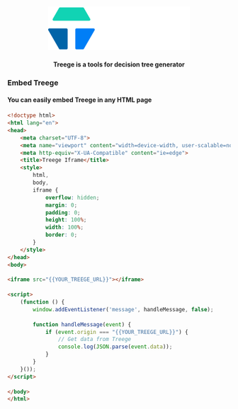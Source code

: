 <div align="center">
  <img alt="Treege" src="https://raw.githubusercontent.com/Tracktor/treege/main/src/assets/img/treege-white.png" style="padding: 20px; max-height:100px; width: auto;" />
</div>

<div align="center">
  <strong>Treege is a tools for decision tree generator</strong>
</div>

### Embed Treege
#### You can easily embed Treege in any HTML page

```html
<!doctype html>
<html lang="en">
<head>
    <meta charset="UTF-8">
    <meta name="viewport" content="width=device-width, user-scalable=no, initial-scale=1.0, maximum-scale=1.0, minimum-scale=1.0">
    <meta http-equiv="X-UA-Compatible" content="ie=edge">
    <title>Treege Iframe</title>
    <style>
        html,
        body,
        iframe {
            overflow: hidden;
            margin: 0;
            padding: 0;
            height: 100%;
            width: 100%;
            border: 0;
        }
    </style>
</head>
<body>

<iframe src="{{YOUR_TREEGE_URL}}"></iframe>

<script>
    (function () {
        window.addEventListener('message', handleMessage, false);

        function handleMessage(event) {
            if (event.origin === "{{YOUR_TREEGE_URL}}") {
                // Get data from Treege
                console.log(JSON.parse(event.data));
            }
        }
    }());
</script>

</body>
</html>
```